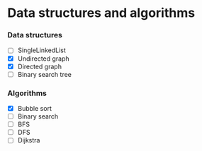 # Data structures and algorithms

### Data structures
- [ ] SingleLinkedList
- [X] Undirected graph
- [X] Directed graph
- [ ] Binary search tree
### Algorithms
- [X] Bubble sort
- [ ] Binary search
- [ ] BFS
- [ ] DFS
- [ ] Dijkstra